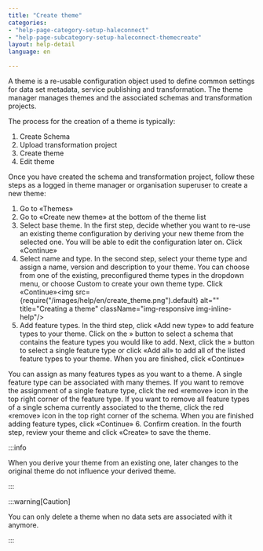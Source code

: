```yaml
---
title: "Create theme"
categories:
- "help-page-category-setup-haleconnect"
- "help-page-subcategory-setup-haleconnect-themecreate"
layout: help-detail
language: en

---
```


A theme is a re-usable configuration object used to define common settings for data set metadata, service publishing and transformation. The theme manager manages themes and the associated schemas and transformation projects.

The process for the creation of a theme is typically:

1.	Create Schema
2.	Upload transformation project
3.	Create theme
4.	Edit theme

Once you have created the schema and transformation project, follow these steps as a logged in theme manager or organisation superuser to create a new theme:

1. Go to &laquo;Themes&raquo;
2. Go to &laquo;Create new theme&raquo; at the bottom of the theme list
3. Select base theme. In the first step, decide whether you want to re-use an existing theme configuration by deriving your new theme from the selected one. You will be able to edit the configuration later on. Click &laquo;Continue&raquo;
4. Select name and type. In the second step, select your theme type and assign a name, version and description to your theme. You can choose from one of the existing, preconfigured theme types in the dropdown menu, or choose Custom to create your own theme type. Click &laquo;Continue&raquo;<img src={require("/images/help/en/create_theme.png").default} alt="" title="Creating a theme" className="img-responsive img-inline-help"/>
5. Add feature types. In the third step, click &laquo;Add new type&raquo; to add feature types to your theme.
Click on the » button to select a schema that contains the feature types you would like to add. Next, click the » button to select a single feature type or click &laquo;Add all&raquo; to add all of the listed feature types to your theme. When you are finished, click &laquo;Continue&raquo;

You can assign as many features types as you want to a theme. A single feature type can be associated with many themes. If you want to remove the assignment of a single feature type, click the red «remove» icon in the top right corner of the feature type. If you want to remove all feature types of a single schema currently associated to the theme, click the red «remove» icon in the top right corner of the schema. When you are finished adding feature types, click &laquo;Continue&raquo;
6. Confirm creation. In the fourth step, review your theme and click &laquo;Create&raquo; to save the theme.

:::info

When you derive your theme from an existing one, later changes to the original theme do not influence your derived theme.

:::

:::warning[Caution]

You can only delete a theme when no data sets are associated with it anymore.

:::
